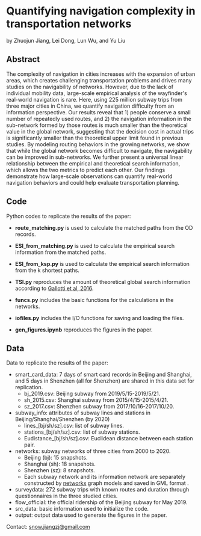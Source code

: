 # Quantifying navigation complexity in transportation networks
by Zhuojun Jiang, Lei Dong, Lun Wu, and Yu Liu

## Abstract
The complexity of navigation in cities increases with the expansion of urban areas, which creates challenging transportation problems and drives many studies on the navigability of networks. However, due to the lack of individual mobility data, large-scale empirical analysis of the wayfinder's real-world navigation is rare. Here, using 225 million subway trips from three major cities in China, we quantify navigation difficulty from an information perspective. Our results reveal that 1) people conserve a small number of repeatedly used routes, and 2) the navigation information in the sub-network formed by those routes is much smaller than the theoretical value in the global network, suggesting that the decision cost in actual trips is significantly smaller than the theoretical upper limit found in previous studies. By modeling routing behaviors in the growing networks, we show that while the global network becomes difficult to navigate, the navigability can be improved in sub-networks. We further present a universal linear relationship between the empirical and theoretical search information, which allows the two metrics to predict each other. Our findings demonstrate how large-scale observations can quantify real-world navigation behaviors and could help evaluate transportation planning.

## Code
Python codes to replicate the results of the paper:
- **route_matching.py** is used to calculate the matched paths from the OD records.

- **ESI_from_matching.py** is used to calculate the empirical search information from the matched paths. 

- **ESI_from_ksp.py** is used to calculate the empirical search information from the k shortest paths.

- **TSI.py** reproduces the amount of theoretical global search information according to [Gallotti et al, 2016](https://www.science.org/doi/10.1126/sciadv.1500445).

- **funcs.py** includes the basic functions for the calculations in the networks.

- **iofiles.py** includes the I/O functions for saving and loading the files.

- **gen_figures.ipynb** reproduces the figures in the paper.

## Data
Data to replicate the results of the paper:
- smart_card_data: 7 days of smart card records in Beijing and Shanghai, and 5 days in Shenzhen (all for Shenzhen) are shared in this data set for replication.
	* bj_2019.csv: Beijing subway from 2019/5/15-2019/5/21.
	* sh_2015.csv: Shanghai subway from 2015/4/15-2015/4/21.
	* sz_2017.csv: Shenzhen subway from 2017/10/16-2017/10/20.
- subway_info: attributes of subway lines and stations in Beijing/Shanghai/Shenzhen (by 2020)
	* lines_[bj/sh/sz].csv: list of subway lines.
	* stations_[bj/sh/sz].csv: list of subway stations.
	* Eudistance_[bj/sh/sz].csv: Euclidean distance between each station pair.
- networks: subway networks of three cities from 2000 to 2020.
	* Beijing (bj): 15 snapshots.
	* Shanghai (sh): 18 snapshots.
	* Shenzhen (sz): 8 snapshots.
	* Each subway network and its information network are separately constructed by [networkx](https://networkx.org/) graph models and saved in GML format .
- surveydata: 272 subway trips with known routes and duration through questionnaires in the three studied cities.
- flow_official: the official ridership of the Beijing subway for May 2019.
- src_data: basic information used to initialize the code.
- output: output data used to generate the figures in the paper.

Contact: snow.jiangzj@gmail.com

